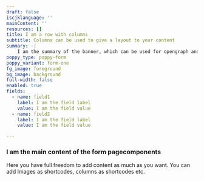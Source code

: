 ```yaml
---
draft: false
iscjklanguage: ''
mainContent: ''
resources: []
title: I am a row with columns
subtitle: Columns can be used to give a layout to your content
summary: -|
    I am the summary of the banner, which can be used for opengraph and SEO descriptions
poppy_type: poppy-form
poppy_variant: form-one
fg_image: foreground
bg_image: background
full-width: false
enabled: true
fields:
  - name: field1
    label: I am the field label
    value: I am the field value
  - name: field2
    label: I am the field label
    value: I am the field value

---
```

### I am the main content of the form pagecomponents

Here you have full freedom to add content as much as you want.
You can add  Images as shortcodes, columns as shortcodes etc.
